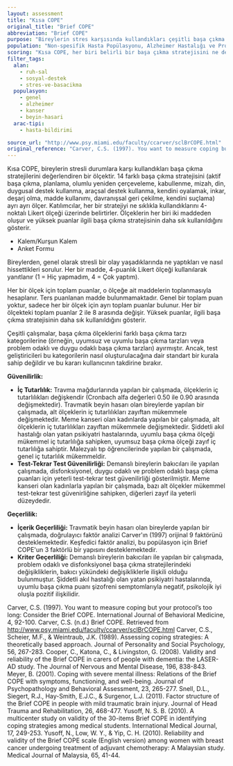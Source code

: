 ```yaml
---
layout: assessment
title: "Kısa COPE"
original_title: "Brief COPE"
abbreviation: "Brief COPE"
purpose: "Bireylerin stres karşısında kullandıkları çeşitli başa çıkma stratejilerini değerlendirmek için tasarlanmıştır."
population: "Non-spesifik Hasta Popülasyonu, Alzheimer Hastalığı ve Progresif Demans, Karışık Popülasyonlar, Kanser, Beyin Hasarı"
scoring: "Kısa COPE, her biri belirli bir başa çıkma stratejisini ne derece kullandığını değerlendiren 14 ölçekten oluşur. Ölçekler şunlardır: 1) Aktif Başa Çıkma 2) Planlama 3) Olumlu Yeniden Çerçeveleme 4) Kabul 5) Mizah 6) Din 7) Duygusal Destek Kullanımı 8) Enstrümantal Destek Kullanımı 9) Kendini Oyalamak 10) İnkar 11) Havalandırma 12) Madde Kullanımı 13) Davranışsal Kopma 14) Kendini Suçlama. Katılımcılar maddeleri 1'den ('Hiç yapmadım') 4'e ('Çok yaptım') kadar değişen 4 puanlık Likert ölçeğinde değerlendirir. Her bir 14 ölçeğin her biri 2 maddeden oluşur; her bir ölçekteki toplam puanlar 2 (minimum) ile 8 (maksimum) arasında değişir. Yüksek puanlar, o belirli başa çıkma stratejisinin artan kullanımını gösterir."
filter_tags:
  alan:
    - ruh-sal
    - sosyal-destek
    - stres-ve-basacikma
  populasyon:
    - genel
    - alzheimer
    - kanser
    - beyin-hasari
  arac-tipi:
    - hasta-bildirimi

source_url: "http://www.psy.miami.edu/faculty/ccarver/sclBrCOPE.html"
original_reference: "Carver, C.S. (1997). You want to measure coping but your protocol’s too long: Consider the Brief COPE. International Journal of Behavioral Medicine, 4, 92-100."
---
```





Kısa COPE, bireylerin stresli durumlara karşı kullandıkları başa çıkma stratejilerini değerlendiren bir ölçektir. 14 farklı başa çıkma stratejisini (aktif başa çıkma, planlama, olumlu yeniden çerçeveleme, kabullenme, mizah, din, duygusal destek kullanma, araçsal destek kullanma, kendini oyalamak, inkar, deşarj olma, madde kullanımı, davranışsal geri çekilme, kendini suçlama) ayrı ayrı ölçer. Katılımcılar, her bir stratejiyi ne sıklıkla kullandıklarını 4-noktalı Likert ölçeği üzerinde belirtirler. Ölçeklerin her biri iki maddeden oluşur ve yüksek puanlar ilgili başa çıkma stratejisinin daha sık kullanıldığını gösterir.


*   Kalem/Kurşun Kalem
*   Anket Formu


Bireylerden, genel olarak stresli bir olay yaşadıklarında ne yaptıkları ve nasıl hissettikleri sorulur. Her bir madde, 4-puanlık Likert ölçeği kullanılarak yanıtlanır (1 = Hiç yapmadım, 4 = Çok yaptım).


Her bir ölçek için toplam puanlar, o ölçeğe ait maddelerin toplanmasıyla hesaplanır. Ters puanlanan madde bulunmamaktadır. Genel bir toplam puan yoktur, sadece her bir ölçek için ayrı toplam puanlar bulunur. Her bir ölçekteki toplam puanlar 2 ile 8 arasında değişir. Yüksek puanlar, ilgili başa çıkma stratejisinin daha sık kullanıldığını gösterir.


Çeşitli çalışmalar, başa çıkma ölçeklerini farklı başa çıkma tarzı kategorilerine (örneğin, uyumsuz ve uyumlu başa çıkma tarzları veya problem odaklı ve duygu odaklı başa çıkma tarzları) ayırmıştır. Ancak, test geliştiricileri bu kategorilerin nasıl oluşturulacağına dair standart bir kurala sahip değildir ve bu kararı kullanıcının takdirine bırakır.


**Güvenilirlik:**

*   **İç Tutarlılık:** Travma mağdurlarında yapılan bir çalışmada, ölçeklerin iç tutarlılıkları değişkendir (Cronbach alfa değerleri 0.50 ile 0.90 arasında değişmektedir). Travmatik beyin hasarı olan bireylerde yapılan bir çalışmada, alt ölçeklerin iç tutarlılıkları zayıftan mükemmele değişmektedir. Meme kanseri olan kadınlarda yapılan bir çalışmada, alt ölçeklerin iç tutarlılıkları zayıftan mükemmele değişmektedir. Şiddetli akıl hastalığı olan yatan psikiyatri hastalarında, uyumlu başa çıkma ölçeği mükemmel iç tutarlılığa sahipken, uyumsuz başa çıkma ölçeği zayıf iç tutarlılığa sahiptir. Malezyalı tıp öğrencilerinde yapılan bir çalışmada, genel iç tutarlılık mükemmeldir.
*   **Test-Tekrar Test Güvenilirliği:** Demanslı bireylerin bakıcıları ile yapılan çalışmada, disfonksiyonel, duygu odaklı ve problem odaklı başa çıkma puanları için yeterli test-tekrar test güvenilirliği gösterilmiştir. Meme kanseri olan kadınlarla yapılan bir çalışmada, bazı alt ölçekler mükemmel test-tekrar test güvenirliğine sahipken, diğerleri zayıf ila yeterli düzeydedir.

**Geçerlilik:**

*   **İçerik Geçerliliği:** Travmatik beyin hasarı olan bireylerde yapılan bir çalışmada, doğrulayıcı faktör analizi Carver'ın (1997) orijinal 9 faktörünü desteklemektedir. Keşfedici faktör analizi, bu popülasyon için Brief COPE'un 3 faktörlü bir yapısını desteklemektedir.
*   **Kriter Geçerliliği:** Demanslı bireylerin bakıcıları ile yapılan bir çalışmada, problem odaklı ve disfonksiyonel başa çıkma stratejilerindeki değişikliklerin, bakıcı yükündeki değişikliklerle ilişkili olduğu bulunmuştur. Şiddetli akıl hastalığı olan yatan psikiyatri hastalarında, uyumlu başa çıkma puanı şizofreni semptomlarıyla negatif, psikolojik iyi oluşla pozitif ilişkilidir.


Carver, C.S. (1997). You want to measure coping but your protocol’s too long: Consider the Brief COPE. International Journal of Behavioral Medicine, 4, 92-100.
Carver, C.S. (n.d.) Brief COPE. Retrieved from http://www.psy.miami.edu/faculty/ccarver/sclBrCOPE.html
Carver, C.S., Scheier, M.F., & Weintraub, J.K. (1989). Assessing coping strategies: A theoretically based approach. Journal of Personality and Social Psychology, 56, 267-283.
Cooper, C., Katona, C., & Livingston, G. (2008). Validity and reliability of the Brief COPE in carers of people with dementia: the LASER-AD study. The Journal of Nervous and Mental Disease, 196, 838-843.
Meyer, B. (2001). Coping with severe mental illness: Relations of the Brief COPE with symptoms, functioning, and well-being. Journal of Psychopathology and Behavioral Assessment, 23, 265-277.
Snell, D.L., Siegert, R.J., Hay-Smith, E.J.C., & Surgenor, L.J. (2011). Factor structure of the Brief COPE in people with mild traumatic brain injury. Journal of Head Trauma and Rehabilitation, 26, 468-477.
Yusoff, N. S. B. (2010). A multicenter study on validity of the 30-items Brief COPE in identifying coping strategies among medical students. International Medical Journal, 17, 249-253.
Yusoff, N., Low, W. Y., & Yip, C. H. (2010). Reliability and validity of the Brief COPE scale (English version) among women with breast cancer undergoing treatment of adjuvant chemotherapy: A Malaysian study. Medical Journal of Malaysia, 65, 41-44.

```